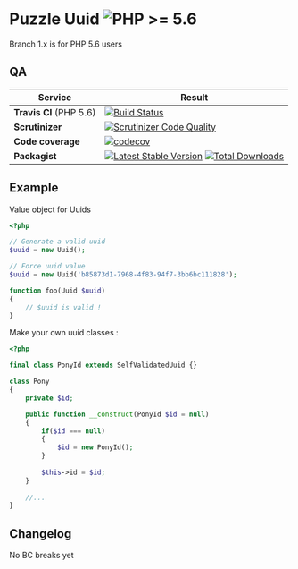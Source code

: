 Puzzle Uuid  ![PHP >= 5.6](https://img.shields.io/badge/php-%3E%3D%205.6-blue.svg)
=========== 

Branch 1.x is for PHP 5.6 users

QA
--

Service | Result
--- | ---
**Travis CI** (PHP 5.6) | [![Build Status](https://travis-ci.org/puzzle-org/uuid.svg?branch=php56)](https://travis-ci.org/puzzle-org/uuid)
**Scrutinizer** | [![Scrutinizer Code Quality](https://scrutinizer-ci.com/g/puzzle-org/uuid/badges/quality-score.png?b=php56)](https://scrutinizer-ci.com/g/puzzle-org/uuid/?branch=php56)
**Code coverage** | [![codecov](https://codecov.io/gh/puzzle-org/uuid/branch/php56/graph/badge.svg)](https://codecov.io/gh/puzzle-org/uuid)
**Packagist** | [![Latest Stable Version](https://poser.pugx.org/puzzle/uuid/v/stable.png)](https://packagist.org/packages/puzzle/uuid) [![Total Downloads](https://poser.pugx.org/puzzle/uuid/downloads.svg)](https://packagist.org/packages/puzzle/uuid)


Example
-------

Value object for Uuids

```php
<?php

// Generate a valid uuid
$uuid = new Uuid();

// Force uuid value
$uuid = new Uuid('b85873d1-7968-4f83-94f7-3bb6bc111828');

function foo(Uuid $uuid)
{
    // $uuid is valid !
}

```

Make your own uuid classes : 

```php
<?php

final class PonyId extends SelfValidatedUuid {}

class Pony
{
    private $id;

    public function __construct(PonyId $id = null)
    {
        if($id === null)
        {
            $id = new PonyId();
        }
        
        $this->id = $id;
    }
    
    //...
}

```


Changelog
---------

No BC breaks yet
